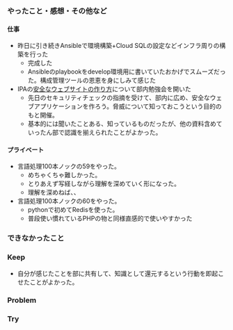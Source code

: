 ### やったこと・感想・その他など

#### 仕事

- 昨日に引き続きAnsibleで環境構築+Cloud SQLの設定などインフラ周りの構築を行った
  - 完成した
  - Ansibleのplaybookをdevelop環境用に書いていたおかげでスムーズだった。構成管理ツールの恩恵を身にしみて感じた
- IPAの[安全なウェブサイトの作り方](https://www.ipa.go.jp/security/vuln/websecurity.html)について部内勉強会を開いた
  - 先日のセキュリティチェックの指摘を受けて、部内に広め、安全なウェブアプリケーションを作ろう。脅威について知っておこうという目的のもと開催。
  - 基本的には聞いたことある、知っているものだったが、他の資料含めていったん部で認識を揃えられたことがよかった。

#### プライベート

- 言語処理100本ノックの59をやった。
  - めちゃくちゃ難しかった。
  - とりあえず写経しながら理解を深めていく形になった。
  - 理解を深めねば、、
- 言語処理100本ノックの60をやった。
  - pythonで初めてRedisを使った。
  - 普段使い慣れているPHPの物と同様直感的で使いやすかった


### できなかったこと



### Keep

- 自分が感じたことを部に共有して、知識として還元するという行動を即起こせたことがよかった。

### Problem



### Try

